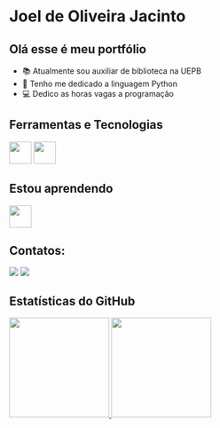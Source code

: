 # Joel de Oliveira Jacinto
## Olá esse é meu portfólio


- 📚 Atualmente sou auxiliar de biblioteca na UEPB
- 🐍 Tenho me dedicado a linguagem Python
- 💻 Dedico as horas vagas a programação

## Ferramentas e Tecnologias

<img src="https://cdn.jsdelivr.net/gh/devicons/devicon@latest/icons/python/python-original.svg" width="40" height="40"/> <img src="https://cdn.jsdelivr.net/gh/devicons/devicon@latest/icons/pycharm/pycharm-original.svg" width="40" height="40"/>

## Estou aprendendo

<img loading="lazy" src="https://cdn.jsdelivr.net/gh/devicons/devicon/icons/git/git-original.svg" width="40" height="40"/>

## Contatos:

<div>
<a href="https://www.youtube.com/@ilovepython/featured" target="_blank"><img loading="lazy" src="https://img.shields.io/badge/YouTube-FF0000?style=for-the-badge&logo=youtube&logoColor=white" target="_blank"></a>
<a href="https://www.linkedin.com/in/programador-joel-oliveira" target="_blank"><img loading="lazy" src="https://img.shields.io/badge/-LinkedIn-%230077B5?style=for-the-badge&logo=linkedin&logoColor=white" target="_blank"></a>   
</div>

## Estatísticas do GitHub
<div>
<a href="https://github.com/JoelPB">
<img loading="lazy" height="180em" src="https://github-readme-stats.vercel.app/api/top-langs/?username=JoelPB&layout=compact&langs_count=7&theme=dracula"/> <img loading="lazy" height="180em" src="https://github-readme-stats.vercel.app/api?username=JoelPB&show_icons=true&theme=dracula&include_all_commits=true&count_private=true"/>
</div>
